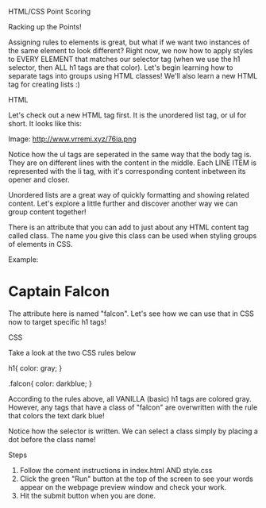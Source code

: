 HTML/CSS Point Scoring

Racking up the Points!

Assigning rules to elements is great, but what if we want two instances of the same element to look different? Right now, we now how to apply styles to EVERY ELEMENT that matches our selector tag (when we use the h1 selector, then ALL h1 tags are that color). Let's begin learning how to separate tags into groups using HTML classes! We'll also learn a new HTML tag for creating lists :)



HTML 

Let's check out a new HTML tag first. It is the unordered list tag, or ul for short. It looks like this:

Image: http://www.vrremi.xyz/76ia.png

Notice how the ul tags are seperated in the same way that the body tag is. They are on different lines with the content in the middle. Each LINE ITEM is represented with the li tag, with it's corresponding content inbetween its opener and closer.

Unordered lists are a great way of quickly formatting and showing related content. Let's explore a little further and discover another way we can group content together!

There is an attribute that you can add to just about any HTML content tag called class. The name you give this class can be used when styling groups of elements in CSS.

Example: <h1 class="falcon">Captain Falcon</h1>

The attribute here is named "falcon". Let's see how we can use that in CSS now to target specific h1 tags!



CSS

Take a look at the two CSS rules below

h1{
  color: gray;
}

.falcon{
  color: darkblue;
}

According to the rules above, all VANILLA (basic) h1 tags are colored gray. However, any tags that have a class of "falcon" are overwritten with the rule that colors the text dark blue!

Notice how the selector is written. We can select a class simply by placing a dot before the class name!



Steps

1. Follow the coment instructions in index.html AND style.css
2. Click the green "Run" button at the top of the screen to see your words appear on the webpage preview window and check your work.
3. Hit the submit button when you are done.